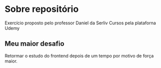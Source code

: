 # Sobre repositório
 Exercício proposto pelo professor Daniel da Serliv Cursos pela plataforna Udemy

## Meu maior desafio
 Retormar o estudo do frontend depois de um tempo por motivo de força maior.



